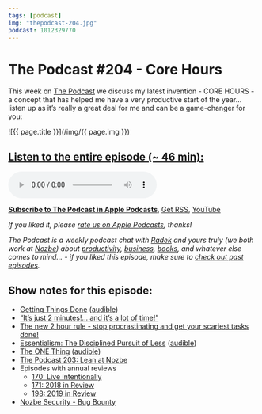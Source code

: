```yaml
---
tags: [podcast]
img: "thepodcast-204.jpg"
podcast: 1012329770
---
```


# The Podcast #204 - Core Hours

This week on [The Podcast][p] we discuss my latest invention - CORE HOURS -  a concept that has helped me have a very productive start of the year... listen up as it’s really a great deal for me and can be a game-changer for you:

<!--More-->

![{{ page.title }}](/img/{{ page.img }})

## [Listen to the entire episode (~ 46 min):][e]

<audio controls>
<source src="https://files.nozbe.com/podcast/204.mp3" type="audio/mpeg">
</audio>

**[Subscribe to The Podcast in Apple Podcasts][i]**, [Get RSS][rss], [YouTube][y]

*If you liked it, please [rate us on Apple Podcasts][i], thanks!*

*The Podcast is a weekly podcast chat with [Radek][r] and yours truly (we both work at [Nozbe][n]) about [productivity](/productivity), [business](/business), [books](/books), and whatever else comes to mind… - if you liked this episode, make sure to [check out past episodes](/podcast).*

## Show notes for this episode:

  * [Getting Things Done](https://www.amazon.com/Getting-Things-Done-Stress-Free-Productivity/dp/B01B6WSK5C/) ([audible](https://www.audible.com/pd/Getting-Things-Done-Audiobook/B01B6WSMHI))
  * [“It’s just 2 minutes!… and it’s a lot of time!”](https://sliwinski.com/its-just-2-minutes-and-its-a-lot-of-time/)
  * [The new 2 hour rule - stop procrastinating and get your scariest tasks done!](https://sliwinski.com/2hours/)
  * [Essentialism: The Disciplined Pursuit of Less](https://www.amazon.com/Essentialism-Disciplined-Pursuit-Less/dp/B00IWYP5NI) ([audible](https://www.audible.com/pd/Essentialism-Audiobook/B00IWZ6XGA))
  * [The ONE Thing](https://www.amazon.com/ONE-Thing-Surprisingly-Extraordinary-Results/dp/1885167776/) ([audible](https://www.audible.com/pd/The-ONE-Thing-Audiobook/B00FPMTCGQ))
  * [The Podcast 203: Lean at Nozbe](https://thepodcast.fm/episodes/203)
  * Episodes with annual reviews
    * [170: Live intentionally](https://thepodcast.fm/episodes/170)
    * [171: 2018 in Review](https://thepodcast.fm/episodes/171)
    * [198: 2019 in Review](https://thepodcast.fm/episodes/198)
  * [Nozbe Security - Bug Bounty](https://nozbe.com/bug-bounty)

[y]: https://michael.gratis/thepodcastyt
[rss]: http://thepodcast.fm/episodes?format=RSS
[e]: http://thepodcast.fm/episodes/204

[p]: https://michael.gratis/thepodcastfm
[n]: https://nozbe.com/?a=mike
[r]: https://michael.gratis/radex
[i]: https://michael.gratis/thepodcast
[o]: https://michael.gratis/ipadonly

